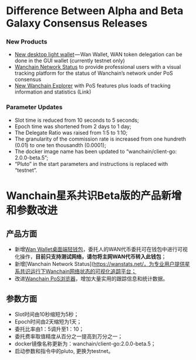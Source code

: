 # Difference Between Alpha and Beta Galaxy Consensus Releases

### New Products

* [New desktop light wallet](https://github.com/wanchain/wan-wallet-desktop/releases) — Wan Wallet, WAN token delegation can be done in the GUI wallet (currently testnet only)
* [Wanchain Network Status](https://wanstats.net/) to provide professional users with a visual tracking platform for the status of Wanchain’s network under PoS consensus 
* [New Wanchain Explorer](http://testnet.wanscan.org/) with PoS features plus loads of tracking information and statistics (Link)

### Parameter Updates

* Slot time is reduced from 10 seconds to 5 seconds;
* Epoch time was shortened from 2 days to 1 day;
* The Delegate Ratio was raised from 1:5 to 1:10;
* The granularity of the commission rate is increased from one hundreth (0.01) to one ten thousandth (0.0001);
* The docker image name has been updated to “wanchain/client-go: 2.0.0-beta.5”;
* “Pluto” in the start parameters and instructions is replaced with “testnet”.

# Wanchain星系共识Beta版的产品新增和参数改进

## 产品方面
* 新增[Wan Wallet桌面端轻钱包](https://github.com/wanchain/wan-wallet-desktop/releases)，委托人的WAN代币委托可在钱包中进行可视化操作，**目前只支持测试网络，请勿将主网WAN代币转入此钱包**；
* 新增[Wanchain Network Status](https://wanstats.net/，为专业用户提供星系共识运行下Wanchain网络状态的可视化追踪平台；
* 改进[Wanchain PoS浏览器](http://testnet.wanscan.org/)，增加大量实用的跟踪信息和统计数据。

## 参数方面
* Slot时间由10秒缩短为5秒；
* Epoch时间由2天缩短为1天；
* 委托比率由1：5调升至1：10；
* 委托费率取值精度从百分之一提高到万分之一；
* docker镜像名称更新为：wanchain/client-go:2.0.0-beta.5；
* 启动参数和指令中的pluto, 更换为testnet。
